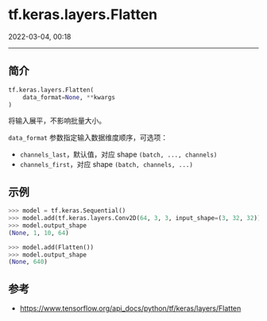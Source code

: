 # tf.keras.layers.Flatten

2022-03-04, 00:18
****

## 简介

```python
tf.keras.layers.Flatten(
    data_format=None, **kwargs
)
```

将输入展平，不影响批量大小。

`data_format` 参数指定输入数据维度顺序，可选项：

- `channels_last`，默认值，对应 shape `(batch, ..., channels)`
- `channels_first`，对应 shape `(batch, channels, ...)`

## 示例

```python
>>> model = tf.keras.Sequential()
>>> model.add(tf.keras.layers.Conv2D(64, 3, 3, input_shape=(3, 32, 32)))
>>> model.output_shape
(None, 1, 10, 64)
```

```python
>>> model.add(Flatten())
>>> model.output_shape
(None, 640)
```

## 参考

- https://www.tensorflow.org/api_docs/python/tf/keras/layers/Flatten

